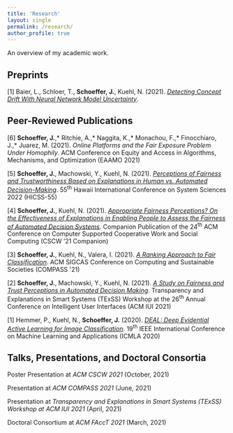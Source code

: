 ```yaml
---
title: 'Research'
layout: single
permalink: /research/
author_profile: true
---
```


An overview of my academic work.

## Preprints
\[1\] Baier, L., Schloer, T., **Schoeffer, J.**, Kuehl, N. (2021). [*Detecting Concept Drift With Neural Network Model Uncertainty*](https://arxiv.org/pdf/2107.01873.pdf).

## Peer-Reviewed Publications
\[6\] **Schoeffer, J.**,\* Ritchie, A.,\* Naggita, K.,\* Monachou, F.,\* Finocchiaro, J.,\* Juarez, M. (2021). *Online Platforms and the Fair Exposure Problem Under Homophily*. ACM Conference on Equity and Access in Algorithms, Mechanisms, and Optimization (EAAMO 2021)

\[5\] **Schoeffer, J.**, Machowski, Y., Kuehl, N. (2021). [*Perceptions of Fairness and Trustworthiness Based on Explanations in Human vs. Automated Decision-Making*](https://arxiv.org/pdf/2109.05792.pdf). 55<sup>th</sup> Hawaii International Conference on System Sciences 2022 (HICSS-55)

\[4\] **Schoeffer, J.**, Kuehl, N. (2021). [*Appropriate Fairness Perceptions? On the Effectiveness of Explanations in Enabling People to Assess the Fairness of Automated Decision Systems*](https://arxiv.org/pdf/2108.06500.pdf). Companion Publication of the 24<sup>th</sup> ACM Conference on Computer Supported Cooperative Work and Social Computing (CSCW ’21 Companion)

\[3\] **Schoeffer, J.**, Kuehl, N., Valera, I. (2021). [*A Ranking Approach to Fair Classification*](https://arxiv.org/pdf/2102.04565.pdf). ACM SIGCAS Conference on Computing and Sustainable Societies (COMPASS '21)

\[2\] **Schoeffer, J.**, Machowski, Y., Kuehl, N. (2021). [*A Study on Fairness and Trust Perceptions in Automated Decision Making*](https://arxiv.org/pdf/2103.04757.pdf). Transparency and Explanations in Smart Systems (TExSS) Workshop at the 26<sup>th</sup> Annual Conference on Intelligent User Interfaces (ACM IUI 2021)

\[1\] Hemmer, P., Kuehl, N., **Schoeffer, J.** (2020). [*DEAL: Deep Evidential Active Learning for Image Classification*](https://arxiv.org/pdf/2007.11344.pdf). 19<sup>th</sup> IEEE International Conference on Machine Learning and Applications (ICMLA 2020)

## Talks, Presentations, and Doctoral Consortia

Poster Presentation at *ACM CSCW 2021* (October, 2021)

Presentation at *ACM COMPASS 2021* (June, 2021)

Presentation at *Transparency and Explanations in Smart Systems (TExSS) Workshop at ACM IUI 2021* (April, 2021)

Doctoral Consortium at *ACM FAccT 2021* (March, 2021)



